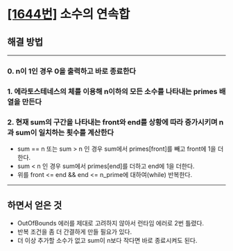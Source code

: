 # [[1644번]](https://www.acmicpc.net/problem/1644) 소수의 연속합

## 해결 방법

---

### 0. n이 1인 경우 0을 출력하고 바로 종료한다

### 1. 에라토스테네스의 체를 이용해 n이하의 모든 소수를 나타내는 primes 배열을 만든다

### 2. 현재 sum의 구간을 나타내는 front와 end를 상황에 따라 증가시키며 n과 sum이 일치하는 횟수를 계산한다

- sum == n 또는 sum > n 인 경우 sum에서 primes[front]를 빼고 front에 1을 더한다.
- sum < n 인 경우 sum에서 primes[end]를 더하고 end에 1을 더한다.
- 위를 front <= end && end <= n_prime에 대하여(while) 반복한다.

---

## 하면서 얻은 것

- OutOfBounds 에러를 제대로 고려하지 않아서 런타임 에러로 2번 틀렸다.
- 반복 조건을 좀 더 간결하게 만들 필요가 있다.
- 더 이상 추가할 소수가 없고 sum이 n보다 작다면 바로 종료시켜도 된다.
